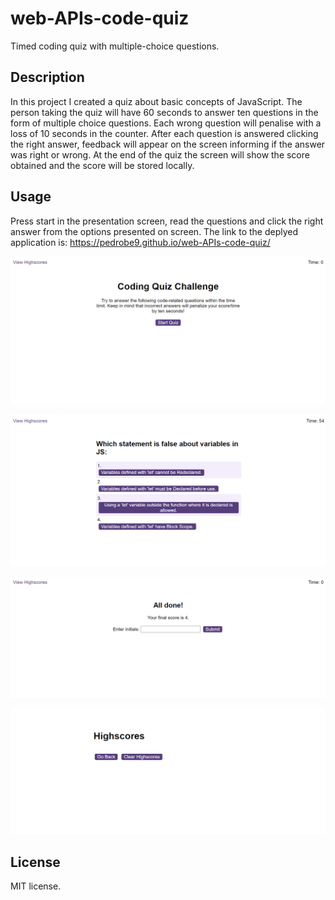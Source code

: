 # web-APIs-code-quiz
Timed coding quiz with multiple-choice questions.


## Description

In this project I created a quiz about basic concepts of JavaScript. The person taking the quiz will have 60 seconds to answer ten questions in the form of multiple choice questions. Each wrong question will penalise with a loss of 10 seconds in the counter. After each question is answered clicking the right answer, feedback will appear on the screen informing if the answer was right or wrong.
At the end of the quiz the screen will show the score obtained and the score will be stored locally.


## Usage

Press start in the presentation screen, read the questions and click the right answer from the options presented on screen. The link to the deplyed application is:
https://pedrobe9.github.io/web-APIs-code-quiz/


![starting screen](screenshots/starting-screen.png)

![questions](screenshots/questions.png)

![final screen](screenshots/final-screen.png)

![highscore](screenshots/highscore.png)



## License

MIT license.

